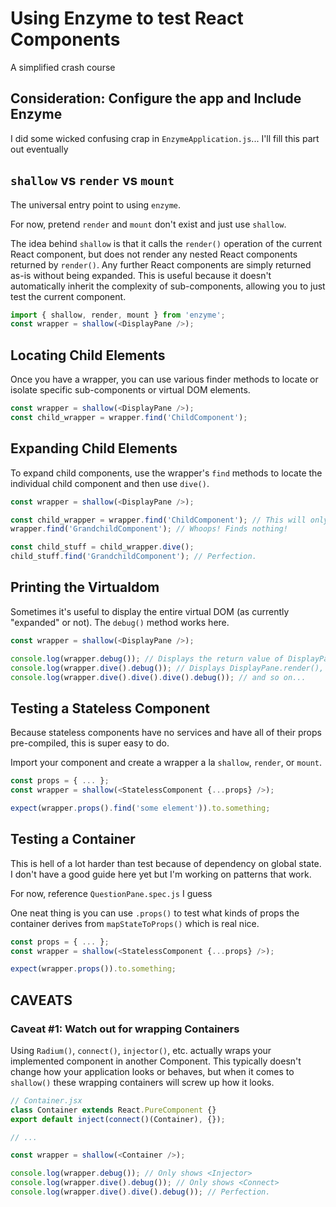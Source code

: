 # Using Enzyme to test React Components

A simplified crash course

## Consideration: Configure the app and Include Enzyme
I did some wicked confusing crap in `EnzymeApplication.js`... I'll fill this part out eventually


## `shallow` vs `render` vs `mount`
The universal entry point to using `enzyme`.

For now, pretend `render` and `mount` don't exist and just use `shallow`.

The idea behind `shallow` is that it calls the `render()` operation of the current React component, but
does not render any nested React components returned by `render()`. Any further React components are simply
returned as-is without being expanded. This is useful because it doesn't automatically inherit the complexity
of sub-components, allowing you to just test the current component.

```javascript
import { shallow, render, mount } from 'enzyme';
const wrapper = shallow(<DisplayPane />);
```


## Locating Child Elements
Once you have a wrapper, you can use various finder methods to locate or isolate specific sub-components or
virtual DOM elements.

```javascript
const wrapper = shallow(<DisplayPane />);
const child_wrapper = wrapper.find('ChildComponent');
```


## Expanding Child Elements
To expand child components, use the wrapper's `find` methods to locate the individual child component
and then use `dive()`.

```javascript
const wrapper = shallow(<DisplayPane />);

const child_wrapper = wrapper.find('ChildComponent'); // This will only display <ChildComponent> however
wrapper.find('GrandchildComponent'); // Whoops! Finds nothing!

const child_stuff = child_wrapper.dive();
child_stuff.find('GrandchildComponent'); // Perfection.
```


## Printing the Virtualdom
Sometimes it's useful to display the entire virtual DOM (as currently "expanded" or not). The `debug()` method
works here.

```javascript
const wrapper = shallow(<DisplayPane />);

console.log(wrapper.debug()); // Displays the return value of DisplayPane.render()
console.log(wrapper.dive().debug()); // Displays DisplayPane.render(), but expands one additional level of child components
console.log(wrapper.dive().dive().dive().debug()); // and so on...
```


## Testing a Stateless Component
Because stateless components have no services and have all of their props pre-compiled, this is super easy
to do.

Import your component and create a wrapper a la `shallow`, `render`, or `mount`.

```javascript
const props = { ... };
const wrapper = shallow(<StatelessComponent {...props} />);

expect(wrapper.props().find('some element')).to.something;
```


## Testing a Container
This is hell of a lot harder than test because of dependency on global state. I don't have a good guide here yet
but I'm working on patterns that work.

For now, reference `QuestionPane.spec.js` I guess

One neat thing is you can use `.props()` to test what kinds of props the container derives from `mapStateToProps()`
which is real nice.

```javascript
const props = { ... };
const wrapper = shallow(<StatelessComponent {...props} />);

expect(wrapper.props()).to.something;
```


## CAVEATS

### Caveat #1: Watch out for wrapping Containers
Using `Radium()`, `connect()`, `injector()`, etc. actually wraps your implemented component in another Component.
This typically doesn't change how your application looks or behaves, but when it comes to `shallow()` these wrapping
containers will screw up how it looks.

```javascript
// Container.jsx
class Container extends React.PureComponent {}
export default inject(connect()(Container), {});

// ...

const wrapper = shallow(<Container />);

console.log(wrapper.debug()); // Only shows <Injector>
console.log(wrapper.dive().debug()); // Only shows <Connect>
console.log(wrapper.dive().dive().debug()); // Perfection.
```
